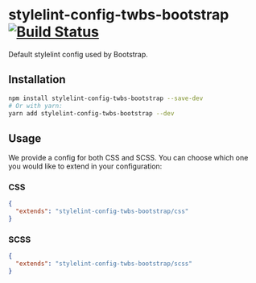 # stylelint-config-twbs-bootstrap [![Build Status](https://github.com/twbs/stylelint-config-twbs-bootstrap/workflows/Tests/badge.svg)](https://github.com/twbs/stylelint-config-twbs-bootstrap/actions?workflow=Tests)

Default stylelint config used by Bootstrap.

## Installation

```bash
npm install stylelint-config-twbs-bootstrap --save-dev
# Or with yarn:
yarn add stylelint-config-twbs-bootstrap --dev
```

## Usage

We provide a config for both CSS and SCSS. You can choose which one you would like to extend in your configuration:

### CSS

```json
{
  "extends": "stylelint-config-twbs-bootstrap/css"
}
```

### SCSS

```json
{
  "extends": "stylelint-config-twbs-bootstrap/scss"
}
```
